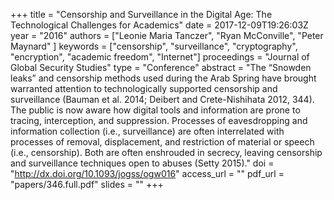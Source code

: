 +++
title = "Censorship and Surveillance in the Digital Age: The Technological Challenges for Academics"
date = 2017-12-09T19:26:03Z
year = "2016"
authors = ["Leonie Maria Tanczer", "Ryan McConville", "Peter Maynard" ]
keywords = ["censorship", "surveillance", "cryptography", "encryption", "academic freedom", "Internet"]
proceedings = "Journal of Global Security Studies"
type = "Conference"
abstract = "The “Snowden leaks” and censorship methods used during the Arab Spring have brought warranted attention to technologically supported censorship and surveillance (Bauman et al. 2014; Deibert and Crete-Nishihata 2012, 344). The public is now aware how digital tools and information are prone to tracing, interception, and suppression. Processes of eavesdropping and information collection (i.e., surveillance) are often interrelated with processes of removal, displacement, and restriction of material or speech (i.e., censorship). Both are often enshrouded in secrecy, leaving censorship and surveillance techniques open to abuses (Setty 2015)."
doi = "http://dx.doi.org/10.1093/jogss/ogw016"
access_url = ""
pdf_url = "papers/346.full.pdf"
slides = ""
+++
